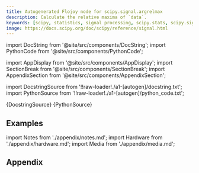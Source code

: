 ```yaml
---
title: Autogenerated Flojoy node for scipy.signal.argrelmax
description: Calculate the relative maxima of `data`.
keywords: [scipy, statistics, signal processing, scipy.stats, scipy.signal, scipy.signal.argrelmax]
image: https://docs.scipy.org/doc/scipy/reference/signal.html
---
```


[//]: # (Custom component imports)

import DocString from '@site/src/components/DocString';
import PythonCode from '@site/src/components/PythonCode';

import AppDisplay from '@site/src/components/AppDisplay';
import SectionBreak from '@site/src/components/SectionBreak';
import AppendixSection from '@site/src/components/AppendixSection';

[//]: # (Docstring)

import DocstringSource from '!!raw-loader!./a1-[autogen]/docstring.txt';
import PythonSource from '!!raw-loader!./a1-[autogen]/python_code.txt';


<DocString>{DocstringSource}</DocString>
<PythonCode GLink='SCIPY/signal/ARGRELMAX/ARGRELMAX.py'>{PythonSource}</PythonCode>


<SectionBreak />

    

[//]: # (Examples)

## Examples

<AppDisplay 
  GLink='SCIPY/signal/ARGRELMAX'
  nodeLabel='ARGRELMAX'>
</AppDisplay>

<SectionBreak />

    

[//]: # (Appendix)

import Notes from './appendix/notes.md';
import Hardware from './appendix/hardware.md';
import Media from './appendix/media.md';

## Appendix

<AppendixSection index={0} folderPath='nodes/SCIPY/signal/ARGRELMAX/appendix/'><Notes /></AppendixSection>
<AppendixSection index={1} folderPath='nodes/SCIPY/signal/ARGRELMAX/appendix/'><Hardware /></AppendixSection>
<AppendixSection index={2} folderPath='nodes/SCIPY/signal/ARGRELMAX/appendix/'><Media /></AppendixSection>


